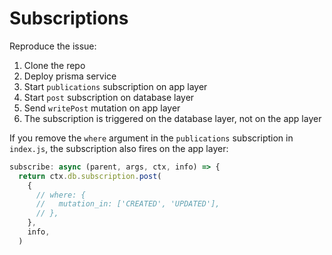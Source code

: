 # Subscriptions

Reproduce the issue:

1. Clone the repo
2. Deploy prisma service
3. Start `publications` subscription on app layer
4. Start `post` subscription on database layer
5. Send `writePost` mutation on app layer
6. The subscription is triggered on the database layer, not on the app layer

If you remove the `where` argument in the `publications` subscription in `index.js`, the subscription also fires on the app layer:

```js
subscribe: async (parent, args, ctx, info) => {
  return ctx.db.subscription.post(
    {
      // where: {
      //   mutation_in: ['CREATED', 'UPDATED'],
      // },
    },
    info,
  )
```
